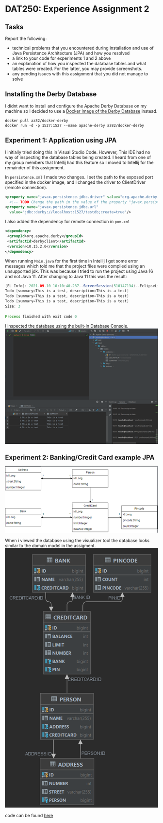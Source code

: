 # DAT250: Experience Assignment 2

## Tasks  
Report the following:
*   technical problems that you encountered during installation and use of Java Persistence Architecture (JPA) and how you resolved
*  a link to your code for experiments 1 and 2 above
*   an explanation of how you inspected the database tables and what tables were created. For the latter, you may provide screenshots.
*  any pending issues with this assignment that you did not manage to solve

## Installing the Derby Database
I didnt want to install and configure the Apache Derby Database on my machine so I decided to use a [Docker Image of the Derby Database](https://github.com/az82/docker-derby) instead.
```
docker pull az82/docker-derby
docker run -d -p 1527:1527 --name apache-derby az82/docker-derby
```

## Experiment 1: Application using JPA  

I initially tried doing this in Visual Studio Code. However, This IDE had no way of inspecting the database tables being created. I heard from one of my group members that Intellij had this feature so I moved to Intellij for the remainder of this assignment.

In `persistence.xml` I made two changes. I set the path to the exposed port specified in the docker image, and I changed the driver to ClientDriver (remote connection).

```xml
<property name="javax.persistence.jdbc.driver" value="org.apache.derby.jdbc.ClientDriver"/>  
  <!-- TODO Change the path in the value of the property "javax.persistence.jdbc.url" here! -->  
<property name="javax.persistence.jdbc.url"  
  value="jdbc:derby://localhost:1527/testdb;create=true"/>
```

I also added the dependency for remote connection in `pom.xml`

```xml
<dependency>  
 <groupId>org.apache.derby</groupId>  
 <artifactId>derbyclient</artifactId>  
 <version>10.15.2.0</version>  
</dependency>
```
When running `Main.java` for the first time in Intellij I got some error messages which told me that the project files were compiled using an unsupported jdk. This was because I tried to run the project using Java 16 and not Java 11. After changing to Java 11 this was the result:

```java
[EL Info]: 2021-09-10 10:10:40.237--ServerSession(510147134)--EclipseLink, version: Eclipse Persistence Services - 2.7.7.v20200504-69f2c2b80d
Todo [summary=This is a test, description=This is a test]
Todo [summary=This is a test, description=This is a test]
Todo [summary=This is a test, description=This is a test]
Size: 3

Process finished with exit code 0
``` 

I inspected the database using the built-in Database Console.
![inspect database](images/inspect_database.png)

## Experiment 2: Banking/Credit Card example JPA
![Domain model](images/domain_model.png)

When i viewed the database using the visualizer tool the database looks similar to the domain model in the assigment.
![View of created database](images/database_view.png)

code can be found [here](https://github.com/OscarSommervold/DAT250-code/tree/main/dat250-jpa-example/eclipselink/jpa-basic/src/main/java/no/hvl/dat250/jpa/banking)
